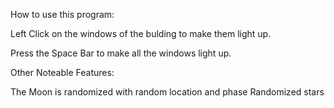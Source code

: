 How to use this program:

Left Click on the windows of the bulding to make them light up.

Press the Space Bar to make all the windows light up. 

Other Noteable Features:

The Moon is randomized with random location and phase
Randomized stars
